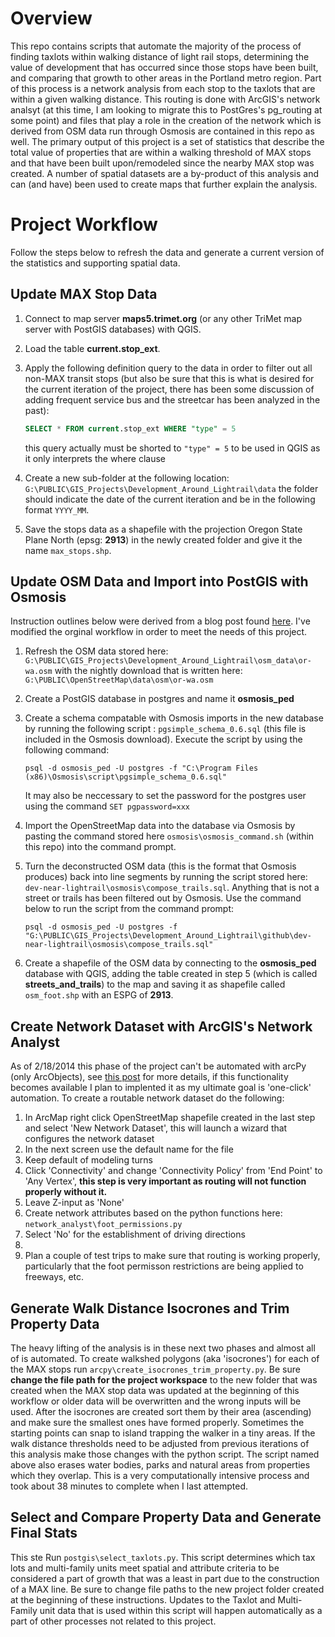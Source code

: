 # Overview

This repo contains scripts that automate the majority of the process of finding taxlots within walking distance of light rail stops, determining the value of development that has occurred since those stops have been built, and comparing that growth to other areas in the Portland metro region.  Part of this process is a network analysis from each stop to the taxlots that are within a given walking distance.  This routing is done with ArcGIS's network analsyt (at this time, I am looking to migrate this to PostGres's pg_routing at some point) and files that play a role in the creation of the network which is derived from OSM data run through Osmosis are contained in this repo as well.  The primary output of this project is a set of statistics that describe the total value of properties that are within a walking threshold of MAX stops and that have been built upon/remodeled since the nearby MAX stop was created.  A number of spatial datasets are a by-product of this analysis and can (and have) been used to create maps that further explain the analysis.

# Project Workflow

Follow the steps below to refresh the data and generate a current version of the statistics and supporting spatial data.

## Update MAX Stop Data

1. Connect to map server **maps5.trimet.org** (or any other TriMet map server with PostGIS databases) with QGIS.
2. Load the table **current.stop_ext**.
3. Apply the following definition query to the data in order to filter out all non-MAX transit stops (but also be sure that this is what is desired for the current iteration of the project, there has been some discussion of adding frequent service bus and the streetcar has been analyzed in the past):

	```sql
	SELECT * FROM current.stop_ext WHERE "type" = 5
	```

	this query actually must be shorted to `"type" = 5` to be used in QGIS as it only interprets the where clause

4. Create a new sub-folder at the following location: `G:\PUBLIC\GIS_Projects\Development_Around_Lightrail\data` the folder should indicate the date of the current iteration and be in the following format `YYYY_MM`.
5. Save the stops data as a shapefile with the projection Oregon State Plane North (epsg: **2913**) in the newly created folder and give it the name `max_stops.shp`.

## Update OSM Data and Import into PostGIS with Osmosis

Instruction outlines below were derived from a blog post found [here](http://skipperkongen.dk/2012/08/02/import-osm-data-into-postgis-using-osmosis/).  I've modified the orginal workflow in order to meet the needs of this project.

1. Refresh the OSM data stored here: `G:\PUBLIC\GIS_Projects\Development_Around_Lightrail\osm_data\or-wa.osm` with the nightly download that is written here: `G:\PUBLIC\OpenStreetMap\data\osm\or-wa.osm`
2. Create a PostGIS database in postgres and name it **osmosis_ped**
3. Create a schema compatable with Osmosis imports in the new database by running the following script : `pgsimple_schema_0.6.sql` (this file is included in the Osmosis download).  Execute the script by using the following command:

	```Shell
	psql -d osmosis_ped -U postgres -f "C:\Program Files (x86)\Osmosis\script\pgsimple_schema_0.6.sql"
	```
	It may also be neccessary to set the password for the postgres user using the command `SET pgpassword=xxx`

4. Import the OpenStreetMap data into the database via Osmosis by pasting the command stored here `osmosis\osmosis_command.sh` (within this repo) into the command prompt.
5. Turn the deconstructed OSM data (this is the format that Osmosis produces) back into line segments by running the script stored here: `dev-near-lightrail\osmosis\compose_trails.sql`.  Anything that is not a street or trails has been filtered out by Osmosis.  Use the command below to run the script from the command prompt:

	```Shell
	psql -d osmosis_ped -U postgres -f "G:\PUBLIC\GIS_Projects\Development_Around_Lightrail\github\dev-near-lightrail\osmosis\compose_trails.sql"
	```

6. Create a shapefile of the OSM data by connecting to the **osmosis_ped** database with QGIS, adding the table created in step 5 (which is called **streets_and_trails**) to the map and saving it as shapefile called `osm_foot.shp` with an ESPG of **2913**.

## Create Network Dataset with ArcGIS's Network Analyst

As of 2/18/2014 this phase of the project can't be automated with arcPy (only ArcObjects), see [this post](http://gis.stackexchange.com/questions/59971/how-to-create-network-dataset-for-network-assistant-using-arcpy) for more details, if this functionality becomes available I plan to implented it as my ultimate goal is 'one-click' automation.  To create a routable network dataset do the following:

1. In ArcMap right click OpenStreetMap shapefile created in the last step and select 'New Network Dataset', this will launch a wizard that configures the network dataset
2. In the next screen use the default name for the file
3. Keep default of modeling turns
4. Click 'Connectivity' and change 'Connectivity Policy' from 'End Point' to 'Any Vertex', **this step is very important as routing will not function properly without it.**
5. Leave Z-input as 'None'
6. Create network attributes based on the python functions here: `network_analyst\foot_permissions.py`
7. Select 'No' for the establishment of driving directions
8.  
9. Plan a couple of test trips to make sure that routing is working properly, particularly that the foot permisson restrictions are being applied to freeways, etc.

## Generate Walk Distance Isocrones and Trim Property Data

The heavy lifting of the analysis is in these next two phases and almost all of is automated.  To create walkshed polygons (aka 'isocrones') for each of the MAX stops run `arcpy\create_isocrones_trim_property.py`.  Be sure **change the file path for the project workspace** to the new folder that was created when the MAX stop data was updated at the beginning of this workflow or older data will be overwritten and the wrong inputs will be used.  After the isocrones are created sort them by their area (ascending) and make sure the smallest ones have formed properly.  Sometimes the starting points can snap to island trapping the walker in a tiny areas.  If the walk distance thresholds need to be adjusted from previous iterations of this analysis make those changes with the python script.  The script named above also erases water bodies, parks and natural areas from properties which they overlap.  This is a very computationally intensive process and took about 38 minutes to complete when I last attempted.

## Select and Compare Property Data and Generate Final Stats

This ste  Run `postgis\select_taxlots.py`.  This script determines which tax lots and multi-family units meet spatial and attribute criteria to be considered a part of growth that was a least in part due to the construction of a MAX line.  Be sure to change file paths to the new project folder created at the beginning of these instructions.  Updates to the Taxlot and Multi-Family unit data that is used within this script will happen automatically as a part of other processes not related to this project.
